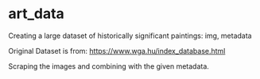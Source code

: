 # art_data
Creating a large dataset of historically significant paintings: img, metadata

Original Dataset is from: https://www.wga.hu/index_database.html

Scraping the images and combining with the given metadata.